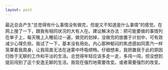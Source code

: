```yaml
---
layout: post
---
```

最近总会产生“总觉得有什么事情没有做完，但是又不知道是什么事情”的感觉。在网上搜了一下，跟我有相同状况的大有人在。建议解决办法：把可能要做的事情列在单子上，每天晚上入睡前过一遍，做完的划掉，没做完的放置于计划中，可有效减少心理负担。我试了一下，基本没有用处。内心那种郁闷的焦虑感如同蒸汽一样笼罩着我周身，让我简直无法在迷雾中呼吸顺畅。仔细想来，我把置我于此的原因归咎于无聊的工作和平淡的生活。总觉得年轻应该多走一走，多闯一闯，但没想到提前闯到了这个安逸无聊的生活。我现在强烈地需要改变。或者需要强烈的改变。